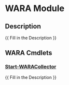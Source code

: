 
# WARA Module
## Description
{{ Fill in the Description }}

## WARA Cmdlets
### [Start-WARACollector](Start-WARACollector.md)
{{ Fill in the Description }}

